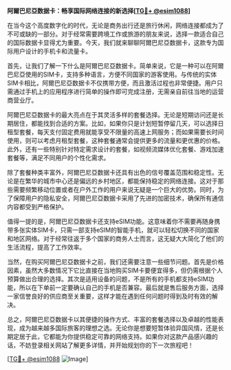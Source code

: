 **阿爾巴尼亞数据卡：畅享国际网络连接的新选择[[TG💪+ @esim1088](https://t.me/s/esim1088)]**

在当今这个高度数字化的时代，无论是商务出行还是旅行休闲，网络连接都成为了不可或缺的一部分。对于经常需要跨境工作或旅游的朋友来说，选择一款适合自己的国际数据卡显得尤为重要。今天，我们就来聊聊阿爾巴尼亞数据卡，这款专为国际用户设计的手机卡和流量卡。

首先，让我们了解一下什么是阿爾巴尼亞数据卡。简单来说，它是一种可以在阿爾巴尼亞使用的SIM卡，支持多种语言，方便不同国家的游客使用。与传统的实体SIM卡相比，阿爾巴尼亞数据卡不仅携带方便，而且激活过程也非常便捷。用户只需通过手机上的应用程序进行简单的操作即可完成注册，无需亲自前往当地的运营商营业厅。

阿爾巴尼亞数据卡的最大亮点在于其灵活多样的套餐选择。无论是短期访问还是长期居住，都能找到合适的方案。比如，如果你只是计划短暂停留几天，可以选择日租型套餐，每天支付固定费用就能享受不限量的高速上网服务；而如果需要长时间使用，则可以考虑月租型套餐，这种套餐通常会提供更多的流量和更优惠的价格。此外，还有一些特别针对特定需求设计的套餐，如视频流媒体优化套餐、游戏加速套餐等，满足不同用户的个性化需求。

除了套餐种类丰富外，阿爾巴尼亞数据卡还具有出色的信号覆盖范围和稳定性。无论是在繁华的城市中心还是偏远的乡村地区，都能保持稳定的网络连接。这对于那些需要频繁移动位置或者在户外工作的用户来说无疑是一个巨大的优势。同时，为了保障用户的隐私安全，阿爾巴尼亞数据卡采用了先进的加密技术，确保所有通信内容都受到严格保护。

值得一提的是，阿爾巴尼亞数据卡还支持eSIM功能。这意味着你不需要再随身携带多张实体SIM卡，只需一部支持eSIM的智能手机，就可以轻松切换不同的国家和地区网络。对于经常往返于多个国家的商务人士而言，这无疑大大简化了他们的生活流程，提高了工作效率。

当然，在购买阿爾巴尼亞数据卡之前，我们还需要注意一些细节问题。首先是价格因素，虽然大多数情况下它比直接在当地购买SIM卡要便宜得多，但仍需根据个人预算做出合理的选择。其次是适用设备的问题，不是所有的手机都支持eSIM功能，所以在下单前一定要确认自己的手机是否兼容。最后就是售后服务方面，选择一家信誉良好的供应商至关重要，这样才能在遇到任何问题时得到及时有效的解决。

总之，阿爾巴尼亞数据卡以其便捷的操作方式、丰富的套餐选择以及卓越的性能表现，成为越来越多国际旅客的理想之选。无论你是想要短暂体验异国风情，还是长期定居于此，它都能为你提供稳定可靠的网络支持。如果你对这款产品感兴趣的话，不妨登录相关网站了解更多详情，并开始规划你的下一次旅程吧！

[[TG💪+ @esim1088](https://t.me/s/esim1088) ![Image](https://i.postimg.cc/4NQfJmqS/Snipaste-2025-05-13-00-14-12.png)]
